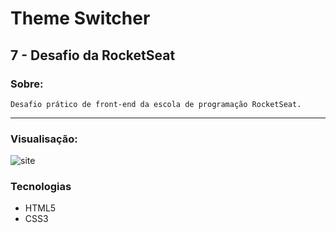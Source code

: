 # Theme Switcher

## 7 - Desafio da RocketSeat

### Sobre:

    Desafio prático de front-end da escola de programação RocketSeat.

---

### Visualisação:

![site]()

### Tecnologias

- HTML5
- CSS3
